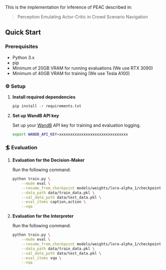 This is the implementation for inference of PEAC
described in:

> Perception Emulating Actor-Critic in Crowd Scenario Navigation

## Quick Start
### Prerequisites
- Python 3.x
- pip
- Minimum of 20GB VRAM for running evaluations (We use RTX 3090)
- Minimum of 40GB VRAM for training (We use Tesla A100)

### ⚙ Setup

1. **Install required dependencies**  

    ```sh
    pip install -r requirements.txt
    ```

2. **Set up WandB API key**  

    Set up your [WandB](https://wandb.ai/) API key for training and evaluation logging.

    ```sh
    export WANDB_API_KEY=xxxxxxxxxxxxxxxxxxxxxxxxxxxxxxx
    ```
    
### 🏄 Evaluation

1. **Evaluation for the Decision-Maker**

    Run the following command:

    ```sh
    python train.py \
        --mode eval \
        --resume_from_checkpoint models/weights/lora-alpha_1/checkpoint-11800/ \
        --data_path data/train_data.pkl \
        --val_data_path data/test_data.pkl \
        --eval_items caption,action \
        --vqa
    ```

2. **Evaluation for the Interpreter**

    Run the following command:

    ```sh
    python train.py \
        --mode eval \
        --resume_from_checkpoint models/weights/lora-alpha_1/checkpoint-11800/ \
        --data_path data/train_data.pkl \
        --val_data_path data/test_data.pkl \
        --eval_items vqa \
        --vqa
    ```